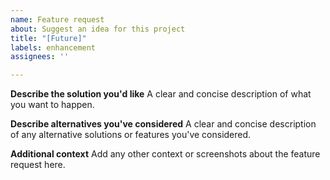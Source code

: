 ```yaml
---
name: Feature request
about: Suggest an idea for this project
title: "[Future]"
labels: enhancement
assignees: ''

---
```


**Describe the solution you'd like**
A clear and concise description of what you want to happen.

**Describe alternatives you've considered**
A clear and concise description of any alternative solutions or features you've considered.

**Additional context**
Add any other context or screenshots about the feature request here.
